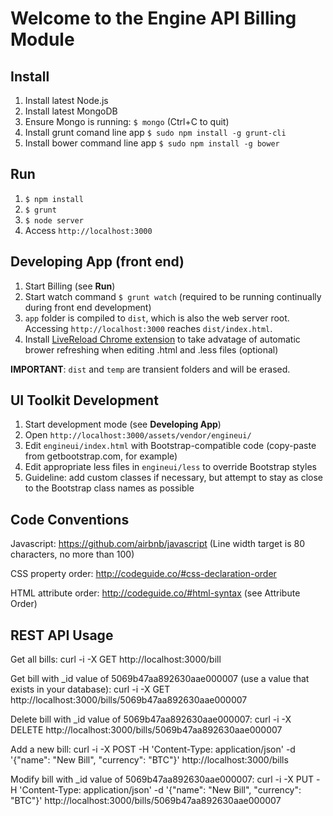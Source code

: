# Welcome to the Engine API Billing Module

## Install

1. Install latest Node.js
1. Install latest MongoDB
1. Ensure Mongo is running: `$ mongo` (Ctrl+C to quit)
1. Install grunt comand line app `$ sudo npm install -g grunt-cli`
1. Install bower command line app `$ sudo npm install -g bower`

## Run

1. `$ npm install`
1. `$ grunt`
1. `$ node server`
1. Access `http://localhost:3000`

## Developing App (front end)

1. Start Billing (see **Run**)
1. Start watch command `$ grunt watch` (required to be running continually during front end development)
1. `app` folder is compiled to `dist`, which is also the web server root.  Accessing `http://localhost:3000` reaches `dist/index.html`.
1. Install [LiveReload Chrome extension](https://chrome.google.com/webstore/detail/livereload/jnihajbhpnppcggbcgedagnkighmdlei?hl=en) to take advatage of automatic brower refreshing when editing .html and .less files (optional)

**IMPORTANT**: `dist` and `temp` are transient folders and will be erased.

## UI Toolkit Development

1. Start development mode (see **Developing App**)
1. Open `http://localhost:3000/assets/vendor/engineui/`
1. Edit `engineui/index.html` with Bootstrap-compatible code (copy-paste from getbootstrap.com, for example)
1. Edit appropriate less files in `engineui/less` to override Bootstrap styles
1. Guideline: add custom classes if necessary, but attempt to stay as close to the Bootstrap class names as possible

## Code Conventions

Javascript: https://github.com/airbnb/javascript (Line width target is 80 characters, no more than 100)

CSS property order: http://codeguide.co/#css-declaration-order

HTML attribute order: http://codeguide.co/#html-syntax (see Attribute Order)

## REST API Usage

Get all bills:
curl -i -X GET http://localhost:3000/bill

Get bill with _id value of 5069b47aa892630aae000007 (use a value that exists in your database):
curl -i -X GET http://localhost:3000/bills/5069b47aa892630aae000007

Delete bill with _id value of 5069b47aa892630aae000007:
curl -i -X DELETE http://localhost:3000/bills/5069b47aa892630aae000007

Add a new bill:
curl -i -X POST -H 'Content-Type: application/json' -d '{"name": "New Bill", "currency": "BTC"}' http://localhost:3000/bills

Modify bill with _id value of 5069b47aa892630aae000007:
curl -i -X PUT -H 'Content-Type: application/json' -d '{"name": "New Bill", "currency": "BTC"}' http://localhost:3000/bills/5069b47aa892630aae000007
